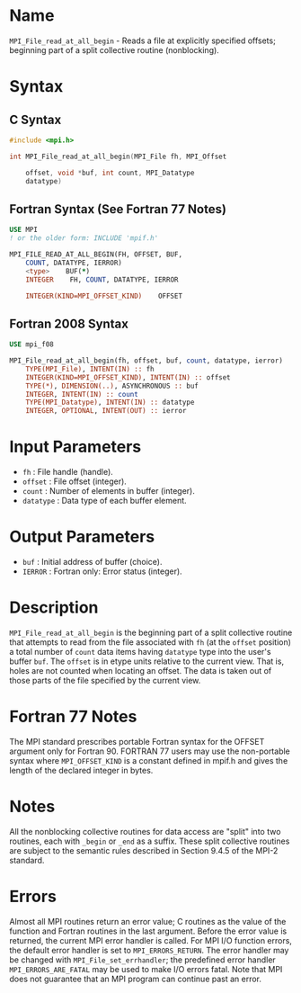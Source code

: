 # Name

`MPI_File_read_at_all_begin` - Reads a file at explicitly specified
offsets; beginning part of a split collective routine (nonblocking).

# Syntax

## C Syntax

```c
#include <mpi.h>

int MPI_File_read_at_all_begin(MPI_File fh, MPI_Offset

    offset, void *buf, int count, MPI_Datatype
    datatype)
```

## Fortran Syntax (See Fortran 77 Notes)

```fortran
USE MPI
! or the older form: INCLUDE 'mpif.h'

MPI_FILE_READ_AT_ALL_BEGIN(FH, OFFSET, BUF,
    COUNT, DATATYPE, IERROR)
    <type>    BUF(*)
    INTEGER    FH, COUNT, DATATYPE, IERROR

    INTEGER(KIND=MPI_OFFSET_KIND)    OFFSET
```

## Fortran 2008 Syntax

```fortran
USE mpi_f08

MPI_File_read_at_all_begin(fh, offset, buf, count, datatype, ierror)
    TYPE(MPI_File), INTENT(IN) :: fh
    INTEGER(KIND=MPI_OFFSET_KIND), INTENT(IN) :: offset
    TYPE(*), DIMENSION(..), ASYNCHRONOUS :: buf
    INTEGER, INTENT(IN) :: count
    TYPE(MPI_Datatype), INTENT(IN) :: datatype
    INTEGER, OPTIONAL, INTENT(OUT) :: ierror
```


# Input Parameters

* `fh` : File handle (handle).
* `offset` : File offset (integer).
* `count` : Number of elements in buffer (integer).
* `datatype` : Data type of each buffer element.

# Output Parameters

* `buf` : Initial address of buffer (choice).
* `IERROR` : Fortran only: Error status (integer).

# Description

`MPI_File_read_at_all_begin` is the beginning part of a split collective
routine that attempts to read from the file associated with `fh` (at the
`offset` position) a total number of `count` data items having
`datatype` type into the user's buffer `buf`. The `offset` is in etype
units relative to the current view. That is, holes are not counted when
locating an offset. The data is taken out of those parts of the file
specified by the current view.

# Fortran 77 Notes

The MPI standard prescribes portable Fortran syntax for the OFFSET
argument only for Fortran 90. FORTRAN 77 users may use the non-portable
syntax
where `MPI_OFFSET_KIND` is a constant defined in mpif.h and gives the
length of the declared integer in bytes.

# Notes

All the nonblocking collective routines for data access are "split"
into two routines, each with `_begin` or `_end` as a suffix. These split
collective routines are subject to the semantic rules described in
Section 9.4.5 of the MPI-2 standard.

# Errors

Almost all MPI routines return an error value; C routines as the value
of the function and Fortran routines in the last argument.
Before the error value is returned, the current MPI error handler is
called. For MPI I/O function errors, the default error handler is set to
`MPI_ERRORS_RETURN`. The error handler may be changed with
`MPI_File_set_errhandler`; the predefined error handler
`MPI_ERRORS_ARE_FATAL` may be used to make I/O errors fatal. Note that MPI
does not guarantee that an MPI program can continue past an error.

